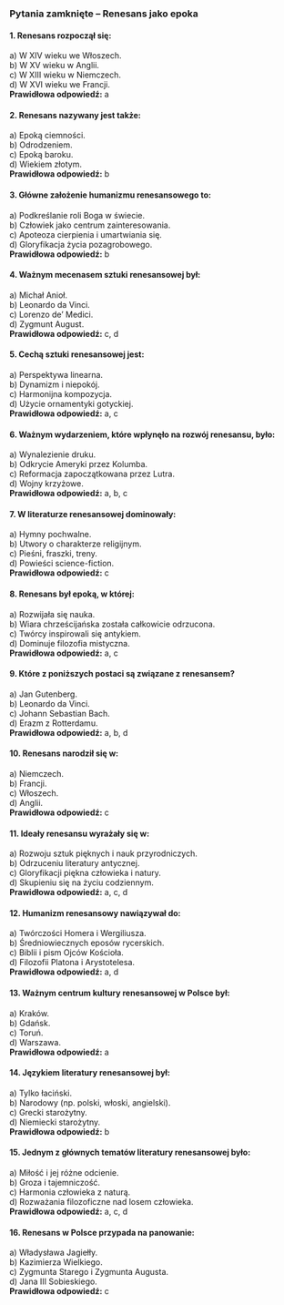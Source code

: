 ### Pytania zamknięte – **Renesans jako epoka**

#### 1. Renesans rozpoczął się:
a) W XIV wieku we Włoszech.  
b) W XV wieku w Anglii.  
c) W XIII wieku w Niemczech.  
d) W XVI wieku we Francji.  
**Prawidłowa odpowiedź:** a

#### 2. Renesans nazywany jest także:
a) Epoką ciemności.  
b) Odrodzeniem.  
c) Epoką baroku.  
d) Wiekiem złotym.  
**Prawidłowa odpowiedź:** b

#### 3. Główne założenie humanizmu renesansowego to:
a) Podkreślanie roli Boga w świecie.  
b) Człowiek jako centrum zainteresowania.  
c) Apoteoza cierpienia i umartwiania się.  
d) Gloryfikacja życia pozagrobowego.  
**Prawidłowa odpowiedź:** b

#### 4. Ważnym mecenasem sztuki renesansowej był:
a) Michał Anioł.  
b) Leonardo da Vinci.  
c) Lorenzo de’ Medici.  
d) Zygmunt August.  
**Prawidłowa odpowiedź:** c, d

#### 5. Cechą sztuki renesansowej jest:
a) Perspektywa linearna.  
b) Dynamizm i niepokój.  
c) Harmonijna kompozycja.  
d) Użycie ornamentyki gotyckiej.  
**Prawidłowa odpowiedź:** a, c

#### 6. Ważnym wydarzeniem, które wpłynęło na rozwój renesansu, było:
a) Wynalezienie druku.  
b) Odkrycie Ameryki przez Kolumba.  
c) Reformacja zapoczątkowana przez Lutra.  
d) Wojny krzyżowe.  
**Prawidłowa odpowiedź:** a, b, c

#### 7. W literaturze renesansowej dominowały:
a) Hymny pochwalne.  
b) Utwory o charakterze religijnym.  
c) Pieśni, fraszki, treny.  
d) Powieści science-fiction.  
**Prawidłowa odpowiedź:** c

#### 8. Renesans był epoką, w której:
a) Rozwijała się nauka.  
b) Wiara chrześcijańska została całkowicie odrzucona.  
c) Twórcy inspirowali się antykiem.  
d) Dominuje filozofia mistyczna.  
**Prawidłowa odpowiedź:** a, c

#### 9. Które z poniższych postaci są związane z renesansem?
a) Jan Gutenberg.  
b) Leonardo da Vinci.  
c) Johann Sebastian Bach.  
d) Erazm z Rotterdamu.  
**Prawidłowa odpowiedź:** a, b, d

#### 10. Renesans narodził się w:
a) Niemczech.  
b) Francji.  
c) Włoszech.  
d) Anglii.  
**Prawidłowa odpowiedź:** c

#### 11. Ideały renesansu wyrażały się w:
a) Rozwoju sztuk pięknych i nauk przyrodniczych.  
b) Odrzuceniu literatury antycznej.  
c) Gloryfikacji piękna człowieka i natury.  
d) Skupieniu się na życiu codziennym.  
**Prawidłowa odpowiedź:** a, c, d

#### 12. Humanizm renesansowy nawiązywał do:
a) Twórczości Homera i Wergiliusza.  
b) Średniowiecznych eposów rycerskich.  
c) Biblii i pism Ojców Kościoła.  
d) Filozofii Platona i Arystotelesa.  
**Prawidłowa odpowiedź:** a, d

#### 13. Ważnym centrum kultury renesansowej w Polsce był:
a) Kraków.  
b) Gdańsk.  
c) Toruń.  
d) Warszawa.  
**Prawidłowa odpowiedź:** a

#### 14. Językiem literatury renesansowej był:
a) Tylko łaciński.  
b) Narodowy (np. polski, włoski, angielski).  
c) Grecki starożytny.  
d) Niemiecki starożytny.  
**Prawidłowa odpowiedź:** b

#### 15. Jednym z głównych tematów literatury renesansowej było:
a) Miłość i jej różne odcienie.  
b) Groza i tajemniczość.  
c) Harmonia człowieka z naturą.  
d) Rozważania filozoficzne nad losem człowieka.  
**Prawidłowa odpowiedź:** a, c, d

#### 16. Renesans w Polsce przypada na panowanie:
a) Władysława Jagiełły.  
b) Kazimierza Wielkiego.  
c) Zygmunta Starego i Zygmunta Augusta.  
d) Jana III Sobieskiego.  
**Prawidłowa odpowiedź:** c  